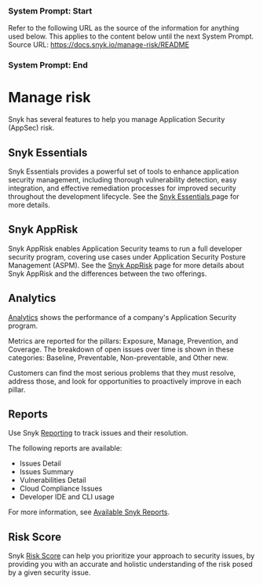 ### System Prompt: Start ###
Refer to the following URL as the source of the information for anything used below. This applies to the content below until the next System Prompt.
Source URL: https://docs.snyk.io/manage-risk/README
### System Prompt: End ###

# Manage risk

Snyk has several features to help you manage Application Security (AppSec) risk.

## Snyk Essentials &#x20;

Snyk Essentials provides a powerful set of tools to enhance application security management, including thorough vulnerability detection, easy integration, and effective remediation processes for improved security throughout the development lifecycle. See the [Snyk Essentials ](../scan-with-snyk/snyk-essentials.md)page for more details.

## Snyk AppRisk

Snyk AppRisk enables Application Security teams to run a full developer security program, covering use cases under Application Security Posture Management (ASPM). See the [Snyk AppRisk](../scan-with-snyk/snyk-apprisk.md#capabilities-and-features) page for more details about Snyk AppRisk and the differences between the two offerings.

## Analytics

[Analytics](analytics/) shows the performance of a company's Application Security program.&#x20;

Metrics are reported for the pillars: Exposure, Manage, Prevention, and Coverage. The breakdown of open issues over time is shown in these categories: Baseline, Preventable, Non-preventable, and Other new.&#x20;

Customers can find the most serious problems that they must resolve, address those, and look for opportunities to proactively improve in each pillar.

## Reports

Use Snyk [Reporting](../manage-issues/reporting/) to track issues and their resolution.

The following reports are available:

* Issues Detail
* Issues Summary
* Vulnerabilities Detail
* Cloud Compliance Issues
* Developer IDE and CLI usage

For more information, see [Available Snyk Reports](../manage-issues/reporting/available-snyk-reports.md).

## Risk Score

Snyk [Risk Score](prioritize-issues-for-fixing/risk-score.md) can help you prioritize your approach to security issues, by providing you with an accurate and holistic understanding of the risk posed by a given security issue.
